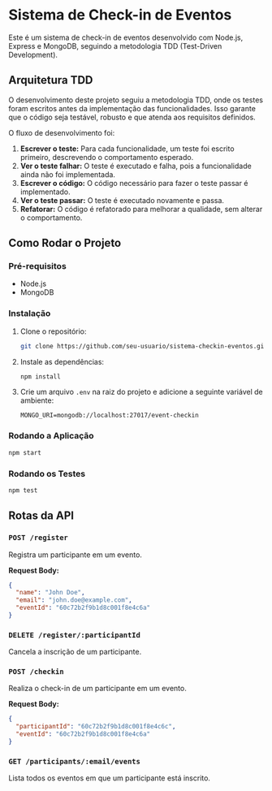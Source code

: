 # Sistema de Check-in de Eventos

Este é um sistema de check-in de eventos desenvolvido com Node.js, Express e MongoDB, seguindo a metodologia TDD (Test-Driven Development).

## Arquitetura TDD

O desenvolvimento deste projeto seguiu a metodologia TDD, onde os testes foram escritos antes da implementação das funcionalidades. Isso garante que o código seja testável, robusto e que atenda aos requisitos definidos.

O fluxo de desenvolvimento foi:
1.  **Escrever o teste:** Para cada funcionalidade, um teste foi escrito primeiro, descrevendo o comportamento esperado.
2.  **Ver o teste falhar:** O teste é executado e falha, pois a funcionalidade ainda não foi implementada.
3.  **Escrever o código:** O código necessário para fazer o teste passar é implementado.
4.  **Ver o teste passar:** O teste é executado novamente e passa.
5.  **Refatorar:** O código é refatorado para melhorar a qualidade, sem alterar o comportamento.

## Como Rodar o Projeto

### Pré-requisitos
- Node.js
- MongoDB

### Instalação
1. Clone o repositório:
   ```bash
   git clone https://github.com/seu-usuario/sistema-checkin-eventos.git
   ```
2. Instale as dependências:
   ```bash
   npm install
   ```
3. Crie um arquivo `.env` na raiz do projeto e adicione a seguinte variável de ambiente:
   ```
   MONGO_URI=mongodb://localhost:27017/event-checkin
   ```

### Rodando a Aplicação
```bash
npm start
```

### Rodando os Testes
```bash
npm test
```

## Rotas da API

### `POST /register`
Registra um participante em um evento.

**Request Body:**
```json
{
  "name": "John Doe",
  "email": "john.doe@example.com",
  "eventId": "60c72b2f9b1d8c001f8e4c6a"
}
```

### `DELETE /register/:participantId`
Cancela a inscrição de um participante.

### `POST /checkin`
Realiza o check-in de um participante em um evento.

**Request Body:**
```json
{
  "participantId": "60c72b2f9b1d8c001f8e4c6c",
  "eventId": "60c72b2f9b1d8c001f8e4c6a"
}
```

### `GET /participants/:email/events`
Lista todos os eventos em que um participante está inscrito.
